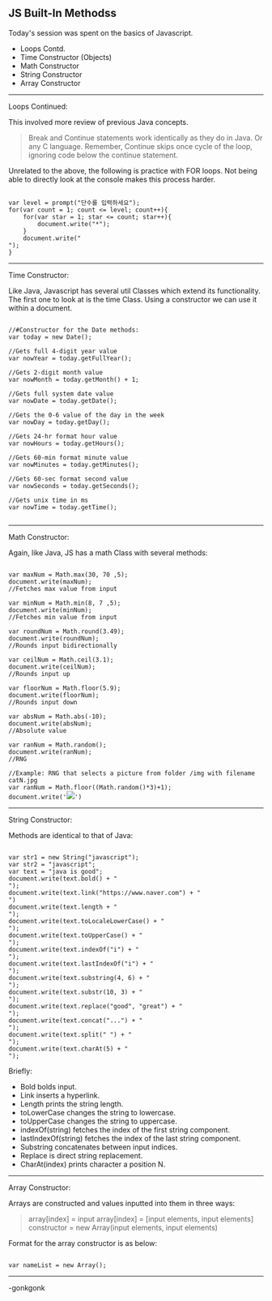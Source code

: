## JS Built-In Methodss

Today's session was spent on the basics of Javascript.

* Loops Contd.
* Time Constructor (Objects)
* Math Constructor
* String Constructor
* Array Constructor

---

Loops Continued:

This involved more review of previous Java concepts.

> Break and Continue statements work identically as they do in Java. Or any C language. Remember, Continue skips once cycle of the loop, ignoring code below the continue statement.

Unrelated to the above, the following is practice with FOR loops. Not being able to directly look at the console makes this process harder.

<pre><code class="language-javascript">
var level = prompt("단수를 입력하세요");
for(var count = 1; count <= level; count++){
    for(var star = 1; star <= count; star++){
        document.write("*");
    }
    document.write("<br>");
}
</code></pre>

---

Time Constructor:

Like Java, Javascript has several util Classes which extend its functionality. The first one to look at is the time Class. Using a constructor we can use it within a document.

<pre><code class="language-javascript">
//#Constructor for the Date methods:
var today = new Date();

//Gets full 4-digit year value
var nowYear = today.getFullYear();

//Gets 2-digit month value
var nowMonth = today.getMonth() + 1;

//Gets full system date value
var nowDate = today.getDate();

//Gets the 0-6 value of the day in the week
var nowDay = today.getDay();

//Gets 24-hr format hour value
var nowHours = today.getHours();

//Gets 60-min format minute value
var nowMinutes = today.getMinutes();

//Gets 60-sec format second value
var nowSeconds = today.getSeconds();

//Gets unix time in ms
var nowTime = today.getTime();

</code></pre>

---

Math Constructor:

Again, like Java, JS has a math Class with several methods:

<pre><code class="language-javascript">
var maxNum = Math.max(30, 70 ,5);
document.write(maxNum);
//Fetches max value from input

var minNum = Math.min(8, 7 ,5);
document.write(minNum);
//Fetches min value from input

var roundNum = Math.round(3.49);
document.write(roundNum);
//Rounds input bidirectionally

var ceilNum = Math.ceil(3.1);
document.write(ceilNum);
//Rounds input up

var floorNum = Math.floor(5.9);
document.write(floorNum);
//Rounds input down

var absNum = Math.abs(-10);
document.write(absNum);
//Absolute value

var ranNum = Math.random();
document.write(ranNum);
//RNG

//Example: RNG that selects a picture from folder /img with filename catN.jpg
var ranNum = Math.floor((Math.random()*3)+1);
document.write('<img src="img/cat'+ranNum+'.jpg">')
</code></pre>

---

String Constructor:

Methods are identical to that of Java:

<pre><code class="language-javascript">
var str1 = new String("javascript");
var str2 = "javascript";
var text = "java is good";
document.write(text.bold() + "<br>");
document.write(text.link("https://www.naver.com") + "<br>")
document.write(text.length + "<br>");
document.write(text.toLocaleLowerCase() + "<br>");
document.write(text.toUpperCase() + "<br>");
document.write(text.indexOf("i") + "<br>");
document.write(text.lastIndexOf("i") + "<br>");
document.write(text.substring(4, 6) + "<br>");
document.write(text.substr(10, 3) + "<br>");
document.write(text.replace("good", "great") + "<br>");
document.write(text.concat("...") + "<br>");
document.write(text.split(" ") + "<br>");
document.write(text.charAt(5) + "<br>");
</code></pre>

Briefly:
<ul>
<li>Bold bolds input.</li>
<li>Link inserts a hyperlink.</li>
<li>Length prints the string length.</li>
<li>toLowerCase changes the string to lowercase.</li>
<li>toUpperCase changes the string to uppercase.</li>
<li>indexOf(string) fetches the index of the first string component.</li>
<li>lastIndexOf(string) fetches the index of the last string component.</li>
<li>Substring concatenates between input indices.</li>
<li>Replace is direct string replacement.</li>
<li>CharAt(index) prints character a position N.</li>
</ul>

---

Array Constructor:

Arrays are constructed and values inputted into them in three ways:

> array[index] = input
> array[index] = [input elements, input elements]
> constructor = new Array(input elements, input elements)

Format for the array constructor is as below:

<pre><code class="language-javascript">
var nameList = new Array();
</code></pre>

---

-gonkgonk
